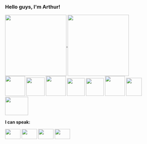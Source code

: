### Hello guys, I'm Arthur!


<!--
**arthurgmv/arthurgmv** is a ✨ _special_ ✨ repository because its `README.md` (this file) appears on your GitHub profile.

Here are some ideas to get you started:

- 🔭 I’m currently working on ...
- 🌱 I’m currently learning ...
- 👯 I’m looking to collaborate on ...
- 🤔 I’m looking for help with ...
- 💬 Ask me about ...
- 📫 How to reach me:
- 😄 Pronouns: 
- ⚡ Fun fact: 
-->
<div>
<a href="https://github.com/arthurgmv/github-readme-stats">
  <img height=200 align="center" src="https://github-readme-stats.vercel.app/api?username=arthurgmv" />
</a>
<a href="https://github.com/anuraghazra/convoychat">
  <img height=200 align="center" src="https://github-readme-stats.vercel.app/api/top-langs?username=arthurgmv&layout=compact&langs_count=8&card_width=320" />
</a>

<div>
        <img src="https://pluspng.com/img-png/react-logo-png-img-react-logo-png-react-js-logo-png-transparent-png-1142x1027.png" width="65px">
    <img src="https://cdn3.iconfinder.com/data/icons/logos-and-brands-adobe/512/21_Angular-1024.png" width="60px">
   <img src="https://viseux.net/portfolio/img/skills/bootstrap.png" width="65px">
 <!--  <img src="https://creazilla-store.fra1.digitaloceanspaces.com/icons/3257079/file-type-tailwind-icon-md.png" width="67px"> -->
  <img src="https://upload.wikimedia.org/wikipedia/commons/thumb/4/4c/Typescript_logo_2020.svg/1200px-Typescript_logo_2020.svg.png" width="58px">
  <img src="https://logos-download.com/wp-content/uploads/2019/01/JavaScript_Logo.png" width="58px">
  <!-- <img src="https://icon-library.com/images/html5-icon-png/html5-icon-png-1.jpg" width="170px"> -->
  <img src="https://upload.wikimedia.org/wikipedia/commons/thumb/1/1f/Python_logo_01.svg/2048px-Python_logo_01.svg.png" width="65px">
  <img src="https://ww1.freelogovectors.net/wp-content/uploads/2022/03/azure_sql_database_logo_freelogovectors.net_.png?lossy=1&w=2560&ssl=1" width="51px" height="59"px>
  <img src="https://th.bing.com/th/id/R.adbac78231c9a2ff5c21aaa32dd4e1e4?rik=jWTUkOKwKIk7jg&riu=http%3a%2f%2flofrev.net%2fwp-content%2fphotos%2f2017%2f05%2fphp_emblem.png&ehk=gbX0plW%2fbqAeSR4cWmkL44R%2bUWxCpG3CL%2b2V4KHQlpQ%3d&risl=&pid=ImgRaw&r=0" height="60px" width="75px">

  <p> </p>
 </div>
 
<div>
  <b><p> I can speak: </p></b>  
  <img src="https://th.bing.com/th/id/OIP.WJyay7b2ylktU2SXiIPc1gAAAA?rs=1&pid=ImgDetMain" width="50px" height="33px">
  <img src="https://upload.wikimedia.org/wikipedia/commons/0/01/Brazil_flag_300.png" width="50px" height="33px">
  <img src="https://upload.wikimedia.org/wikipedia/en/archive/9/9a/20160610210448!Flag_of_Spain.svg" width="50px" height="33px">
  <img src="https://upload.wikimedia.org/wikipedia/commons/a/af/Flag_of_Japan_bordered.png" width="50px" height="33px">
</div>  
